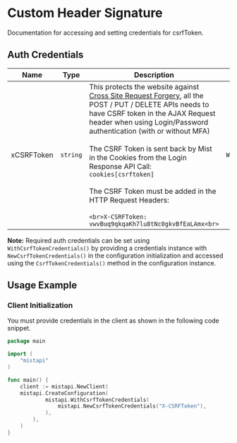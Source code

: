 
# Custom Header Signature



Documentation for accessing and setting credentials for csrfToken.

## Auth Credentials

| Name | Type | Description | Setter | Getter |
|  --- | --- | --- | --- | --- |
| xCSRFToken | `string` | This protects the website against [Cross Site Request Forgery](https://en.wikipedia.org/wiki/Cross-site_request_forgery), all the POST / PUT / DELETE APIs needs to have CSRF token in the AJAX Request header when using Login/Password authentication (with or without MFA)<br><br>The CSRF Token is sent back by Mist in the Cookies from the Login Response API Call:<br>`cookies[csrftoken]`<br><br>The CSRF Token must be added in the HTTP Request Headers:<br><br>```<br>X-CSRFToken: vwvBuq9qkqaKh7lu8tNc0gkvBfEaLAmx<br>``` | `WithXCSRFToken` | `XCSRFToken()` |



**Note:** Required auth credentials can be set using `WithCsrfTokenCredentials()` by providing a credentials instance with `NewCsrfTokenCredentials()` in the configuration initialization and accessed using the `CsrfTokenCredentials()` method in the configuration instance.

## Usage Example

### Client Initialization

You must provide credentials in the client as shown in the following code snippet.

```go
package main

import (
    "mistapi"
)

func main() {
    client := mistapi.NewClient(
    mistapi.CreateConfiguration(
            mistapi.WithCsrfTokenCredentials(
                mistapi.NewCsrfTokenCredentials("X-CSRFToken"),
            ),
        ),
    )
}
```


